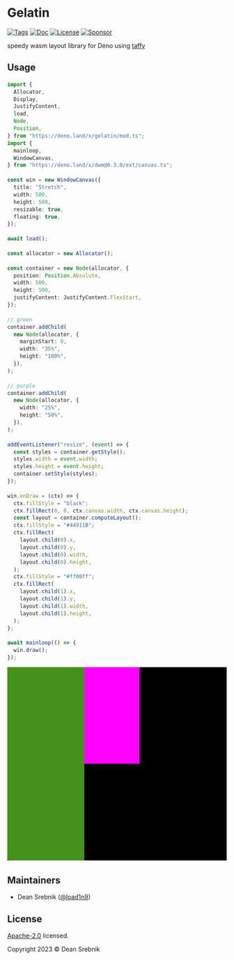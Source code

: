 # Gelatin

[![Tags](https://img.shields.io/github/release/load1n9/gelatin)](https://github.com/load1n9/gelatin/releases)
[![Doc](https://doc.deno.land/badge.svg)](https://doc.deno.land/https/deno.land/x/gelatin/mod.ts)
[![License](https://img.shields.io/github/license/load1n9/gelatin)](https://github.com/load1n9/gelatin/blob/main/LICENSE)
[![Sponsor](https://img.shields.io/static/v1?label=Sponsor&message=%E2%9D%A4&logo=GitHub&color=%23fe8e86)](https://github.com/sponsors/load1n9)

speedy wasm layout library for Deno using
[taffy](https://github.com/DioxusLabs/taffy)

## Usage

```ts
import {
  Allocator,
  Display,
  JustifyContent,
  load,
  Node,
  Position,
} from "https://deno.land/x/gelatin/mod.ts";
import {
  mainloop,
  WindowCanvas,
} from "https://deno.land/x/dwm@0.3.0/ext/canvas.ts";

const win = new WindowCanvas({
  title: "Stretch",
  width: 500,
  height: 500,
  resizable: true,
  floating: true,
});

await load();

const allocator = new Allocator();

const container = new Node(allocator, {
  position: Position.Absolute,
  width: 500,
  height: 500,
  justifyContent: JustifyContent.FlexStart,
});

// green
container.addChild(
  new Node(allocator, {
    marginStart: 0,
    width: "35%",
    height: "100%",
  }),
);

// purple
container.addChild(
  new Node(allocator, {
    width: "25%",
    height: "50%",
  }),
);

addEventListener("resize", (event) => {
  const styles = container.getStyle();
  styles.width = event.width;
  styles.height = event.height;
  container.setStyle(styles);
});

win.onDraw = (ctx) => {
  ctx.fillStyle = "black";
  ctx.fillRect(0, 0, ctx.canvas.width, ctx.canvas.height);
  const layout = container.computeLayout();
  ctx.fillStyle = "#44911B";
  ctx.fillRect(
    layout.child(0).x,
    layout.child(0).y,
    layout.child(0).width,
    layout.child(0).height,
  );
  ctx.fillStyle = "#ff00ff";
  ctx.fillRect(
    layout.child(1).x,
    layout.child(1).y,
    layout.child(1).width,
    layout.child(1).height,
  );
};

await mainloop(() => {
  win.draw();
});
```

![demo](https://raw.githubusercontent.com/load1n9/gelatin/main/assets/demo.png)

## Maintainers

- Dean Srebnik ([@load1n9](https://github.com/load1n9))

## License

[Apache-2.0](./LICENSE) licensed.

Copyright 2023 © Dean Srebnik

